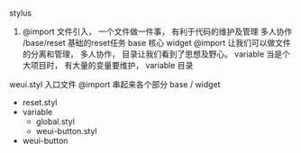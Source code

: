 stylus
1. @import 文件引入， 一个文件做一件事， 有利于代码的维护及管理 多人协作
/base/reset 基础的reset任务
base 核心 widget 
@import 让我们可以做文件的分离和管理， 多人协作， 目录让我们看到了思想及野心。
variable 当是个大项目时， 有大量的变量要维护， variable 目录

weui.styl 入口文件 @import 串起来各个部分 
base / widget 
- reset.styl
- variable 
  - global.styl
  - weui-button.styl
- weui-button